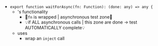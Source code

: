 * `export function waitForAsync(fn: Function): (done: any) => any {`
  * 's functionality
    * 👀`fn` is wrapped | asynchronous test zone👀
    * 💡if ALL asynchronous calls | this zone are done -> test AUTOMATICALLY complete💡 
  * uses
    * wrap an `inject` call